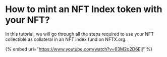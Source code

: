 # How to mint an NFT Index token with your NFT?

In this tutorial, we will go through all the steps required to use your NFT collectible as collateral in an NFT index fund on NFTX.org.

{% embed url="https://www.youtube.com/watch?v=63M2o2D6EjI" %}



